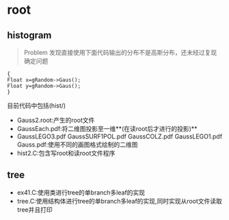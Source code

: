 # root
## histogram
>Problem
发现直接使用下面代码输出的分布不是高斯分布，还未经过复现确定问题
```
{
Float x=gRandom->Gaus();
Float y=gRandom->Gaus();
}
```

目前代码中包括(hist/)

+ Gauss2.root:产生的root文件
+ GaussEach.pdf:将二维图投影至一维**(在读root后才进行的投影)**
+ GaussLEGO3.pdf  GaussSURF1POL.pdf   GaussCOLZ.pdf  GaussLEGO1.pdf  Gauss.pdf:使用不同的画图格式绘制的二维图
+ hist2.C:包含写root和读root文件程序
## tree
+ ex41.C:使用类进行tree的单branch多leaf的实现
+ tree.C:使用结构体进行tree的单branch多leaf的实现,同时实现从root文件读取tree并且打印

